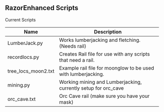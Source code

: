 ## RazorEnhanced Scripts

Current Scripts

| Name                | Description                                                  |
| ------------------- | ------------------------------------------------------------ |
| LumberJack.py       | Works lumberjacking and fletching. (Needs rail)              |
| recordlocs.py       | Creates Rail file for use with any scripts that need a rail. |
| tree_locs_moon2.txt | Example rail file for moonglow to be used with lumberjacking. |
| mining.py           | Working mining and Lumberjacking, currently setup for orc_cave |
| orc_cave.txt        | Orc Cave rail (make sure you have your mask)                 |
